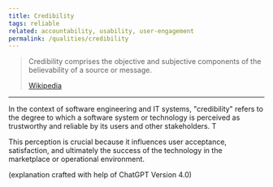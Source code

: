 ```yaml
---
title: Credibility
tags: reliable
related: accountability, usability, user-engagement
permalink: /qualities/credibility
---
```


>Credibility comprises the objective and subjective components of the believability of a source or message.
>
> [Wikipedia](https://en.wikipedia.org/wiki/Credibility)

<hr>

In the context of software engineering and IT systems, "credibility" refers to the degree to which a software system or technology is perceived as trustworthy and reliable by its users and other stakeholders. T

This perception is crucial because it influences user acceptance, satisfaction, and ultimately the success of the technology in the marketplace or operational environment.

(explanation crafted with help of ChatGPT Version 4.0)